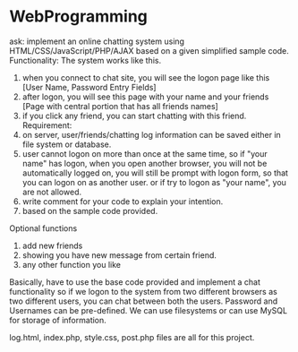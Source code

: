# WebProgramming
ask:   implement an online chatting system using HTML/CSS/JavaScript/PHP/AJAX based on a given simplified sample code.
Functionality:  The system works like this. 
1. when you connect to chat site, you will see the logon page like this [User Name, Password Entry Fields]
2. after logon, you will see this page with your name and your friends [Page with central portion that has all friends names]
3. if you click any friend, you can start chatting with this friend.
Requirement:
1. on server,  user/friends/chatting log information can be saved either in file system or database.
2. user cannot logon on more than once at the same time, so if "your name" has logon,  when you open another browser, you will not be automatically logged on, you will still be prompt with logon form, so that you can logon on as another user. or if try to logon  as "your name", you are not allowed. 
3. write comment for your code to explain your intention.
4. based on the sample code provided.

Optional functions
1. add new friends
2. showing you have new message from certain friend.
3. any other function you like


Basically, have to use the base code provided and implement a chat functionality so if we logon to the system from two different browsers as two different users, you can chat between both the users.  Password and Usernames can be pre-defined. We can use filesystems or can use MySQL for storage of information. 

log.html, index.php, style.css, post.php files are all for this project.

